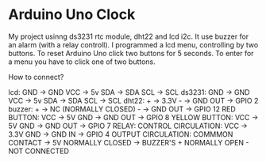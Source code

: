 # Arduino Uno Clock

My project usinng ds3231 rtc module, dht22 and lcd i2c. It use buzzer for an alarm (with a relay controll).
I programmed a lcd menu, controlling by two buttons. To reset Arduino Uno click two buttons for 5 seconds. To enter for a menu you have to click one of two buttons.


How to connect?

  lcd:
    GND → GND
    VCC → 5v
    SDA → SDA
    SCL → SCL
  ds3231:
    GND → GND
    VCC → 5v
    SDA → SDA
    SCL → SCL
  dht22:
    + → 3.3V
    - → GND
    OUT → GPIO 2
  buzzer:
    + → NC (NORMALLY CLOSED)
    - → GND
    OUT → GPIO 12
  RED BUTTON:
    VCC → 5V
    GND → GND
    OUT → GPIO 8
  YELLOW BUTTON:
    VCC → 5V
    GND → GND
    OUT → GPIO 7
  RELAY:
    CONTROL CIRCULATION:
      VCC → 3.3V
      GND → GND
      IN → GPIO 4
    OUTPUT CIRCULATION:
      COMMMON CONTACT → 5V
      NORMALLY CLOSED → BUZZER'S + 
      NORMALLY OPEN - NOT CONNECTED
